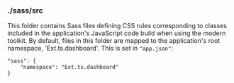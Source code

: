 ### ./sass/src

This folder contains Sass files defining CSS rules corresponding to classes
included in the application's JavaScript code build when using the modern toolkit.
By default, files in this folder are mapped to the application's root namespace, 'Ext.ts.dashboard'.
This is set in `"app.json"`:

    "sass": {
        "namespace": "Ext.ts.dashboard"
    }